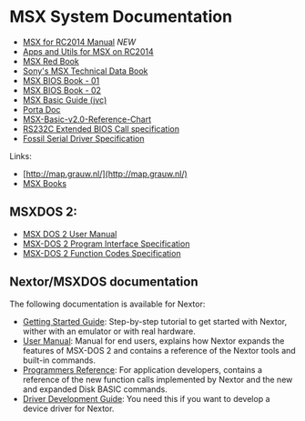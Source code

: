 
# MSX System Documentation

* [MSX for RC2014 Manual](./msx-for-rc2014-manual.md) *NEW*
* [Apps and Utils for MSX on RC2014](./apps.md)
* [MSX Red Book](./the-msx-red-book.md)
* [Sony's MSX Technical Data Book](./msx_technical_data_book.pdf)
* [MSX BIOS Book - 01](./MSX-BIOS-Book-01.pdf)
* [MSX BIOS Book - 02](./MSX-BIOS-Book-02.pdf)
* [MSX Basic Guide (jvc)](./msxbasicjvc.pdf)
* [Porta Doc](./portar.txt)
* [MSX-Basic-v2.0-Reference-Chart](./MSX-Basic-v2.0-Reference-Chart.pdf)
* [RS232C Extended BIOS Call specification](../rc2014-extended/docs/232spec.txt)
* [Fossil Serial Driver Specification](../rc2014-extended/docs/fossilspec.txt)

Links:
* [http://map.grauw.nl/](http://map.grauw.nl/)
* [MSX Books](http://msx2.org/MSX%20Books/EN/)

## MSXDOS 2:

* [MSX DOS 2 User Manual](./msxdos-command.txt)
* [MSX-DOS 2 Program Interface Specification](./msxdos-interface-specifications.txt)
* [MSX-DOS 2 Function Codes Specification](./msxdos-function-specifications.txt)

## Nextor/MSXDOS documentation

The following documentation is available for Nextor:

* [Getting Started Guide](https://github.com/dinoboards/Nextor/blob/v2.1/docs/Nextor%202.1%20Getting%20Started%20Guide.md): Step-by-step tutorial to get started with Nextor, wither with an emulator or with real hardware.
* [User Manual](https://github.com/dinoboards/Nextor/blob/v2.1/docs/Nextor%202.1%20User%20Manual.md): Manual for end users, explains how Nextor expands the features of MSX-DOS 2 and contains a reference of the Nextor tools and built-in commands.
* [Programmers Reference](https://github.com/dinoboards/Nextor/blob/v2.1/docs/Nextor%202.1%20Programmers%20Reference.md): For application developers, contains a reference of the new function calls implemented by Nextor and the new and expanded Disk BASIC commands.
* [Driver Development Guide](https://github.com/dinoboards/Nextor/blob/v2.1/docs/Nextor%202.1%20Driver%20Development%20Guide.md): You need this if you want to develop a device driver for Nextor.
